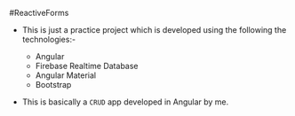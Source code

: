 #ReactiveForms

- This is just a practice project which is developed using the following the technologies:-
  - Angular
  - Firebase Realtime Database
  - Angular Material
  - Bootstrap

- This is basically a `CRUD` app developed in Angular by me.
